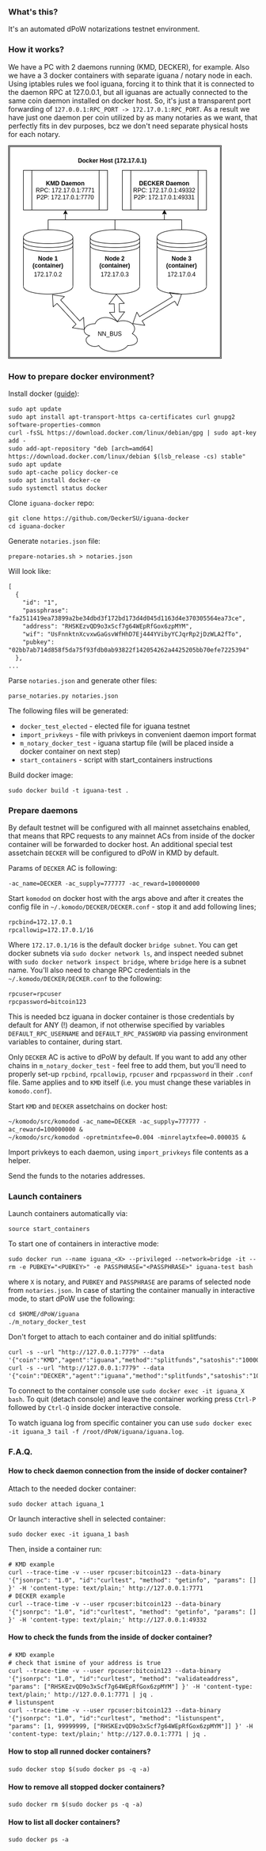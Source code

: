 ### What's this?

It's an automated dPoW notarizations testnet environment.

### How it works?

We have a PC with 2 daemons running (KMD, DECKER), for example. Also we have a 3 docker containers with separate iguana / notary node in each. Using iptables rules we fool iguana, forcing it to think that it is connected to the daemon RPC at 127.0.0.1, but all iguanas are actually connected to the same coin daemon installed on docker host. So, it's just a transparent port forwarding of `127.0.0.1:RPC_PORT -> 172.17.0.1:RPC_PORT`. As a result we have just one daemon per coin utilized by as many notaries as we want, that perfectly fits in dev purposes, bcz we don't need separate physical hosts for each notary.

![guana_docker](./iguana_docker.png)

### How to prepare docker environment?

Install docker ([guide](https://www.digitalocean.com/community/tutorials/how-to-install-and-use-docker-on-debian-10)):
```
sudo apt update
sudo apt install apt-transport-https ca-certificates curl gnupg2 software-properties-common
curl -fsSL https://download.docker.com/linux/debian/gpg | sudo apt-key add -
sudo add-apt-repository "deb [arch=amd64] https://download.docker.com/linux/debian $(lsb_release -cs) stable"
sudo apt update
sudo apt-cache policy docker-ce
sudo apt install docker-ce
sudo systemctl status docker
```

Clone `iguana-docker` repo:
```
git clone https://github.com/DeckerSU/iguana-docker
cd iguana-docker
```

Generate `notaries.json` file:
```
prepare-notaries.sh > notaries.json
```
Will look like:
```
[
  {
    "id": "1",
    "passphrase": "fa2511419ea73899a2be34dbd3f172bd173d4d045d1163d4e370305564ea73ce",
    "address": "RHSKEzvQD9o3xScf7g64WEpRfGox6zpMYM",
    "wif": "UsFnnktnXcvxwGaGsvWfHhD7Ej444YVibyYCJqrRp2jDzWLA2fTo",
    "pubkey": "02bb7ab714d858f5da75f93fdb0ab93822f142054262a4425205bb70efe7225394"
  },
...
```
Parse `notaries.json` and generate other files:
```
parse_notaries.py notaries.json
```
The following files will be generated:

- `docker_test_elected` - elected file for iguana testnet
- `import_privkeys` - file with privkeys in convenient daemon import format
- `m_notary_docker_test` - iguana startup file (will be placed inside a docker container on next step)
- `start_containers` - script with start_containers instructions 

Build docker image:
```
sudo docker build -t iguana-test .
```

### Prepare daemons

By default testnet will be configured with all mainnet assetchains enabled, that means that
RPC requests to any mainnet ACs from inside of the docker container will be forwarded to
docker host. An additional special test assetchain `DECKER` will be configured to dPoW in KMD
by default.

Params of `DECKER` AC is following:
```
-ac_name=DECKER -ac_supply=777777 -ac_reward=100000000
```
Start `komodod` on docker host with the args above and after it creates the config file in 
`~/.komodo/DECKER/DECKER.conf` - stop it and add following lines;
```
rpcbind=172.17.0.1
rpcallowip=172.17.0.1/16
```
Where `172.17.0.1/16` is the default docker `bridge subnet`. You can get docker subnets via
`sudo docker network ls`, and inspect needed subnet with `sudo docker network inspect bridge`,
where `bridge` here is a subnet name.
You'll also need to change RPC credentials in the
`~/.komodo/DECKER/DECKER.conf` to the following:
```
rpcuser=rpcuser
rpcpassword=bitcoin123
```
This is needed bcz iguana in docker container is those credentials by default for ANY (!) deamon,
if not otherwise specified by variables `DEFAULT_RPC_USERNAME` and `DEFAULT_RPC_PASSWORD` via passing 
environment variables to container, during start.

Only `DECKER` AC is active to dPoW by default. If you want to add any other chains in
`m_notary_docker_test` - feel free to add them, but you'll need to properly set-up `rpcbind`,
`rpcallowip`, `rpcuser` and `rpcpassword` in their `.conf` file. Same applies and to `KMD` 
itself (i.e. you must change these variables in `komodo.conf`).

Start `KMD` and `DECKER` assetchains on docker host:

```
~/komodo/src/komodod -ac_name=DECKER -ac_supply=777777 -ac_reward=100000000 &
~/komodo/src/komodod -opretmintxfee=0.004 -minrelaytxfee=0.000035 &
```

Import privkeys to each daemon, using `import_privkeys` file contents as a helper.

Send the funds to the notaries addresses.

### Launch containers

Launch containers automatically via:
```
source start_containers
```
To start one of containers in interactive mode:
```
sudo docker run --name iguana_<X> --privileged --network=bridge -it --rm -e PUBKEY="<PUBKEY>" -e PASSPHRASE="<PASSPHRASE>" iguana-test bash
```
where `X` is notary, and `PUBKEY` and `PASSPHRASE` are params of selected node from `notaries.json`. In case of starting the container manually in 
interactive mode, to start dPoW use the following:
```
cd $HOME/dPoW/iguana
./m_notary_docker_test
```

Don't forget to attach to each container and do initial splitfunds:
```
curl -s --url "http://127.0.0.1:7779" --data '{"coin":"KMD","agent":"iguana","method":"splitfunds","satoshis":"10000","sendflag":1,"duplicates":"50"}'
curl -s --url "http://127.0.0.1:7779" --data '{"coin":"DECKER","agent":"iguana","method":"splitfunds","satoshis":"10000","sendflag":1,"duplicates":"50"}'
```
To connect to the container console use `sudo docker exec -it iguana_X bash`. To quit (detach console) and leave the container working press
`Ctrl-P` followed by `Ctrl-Q` inside docker interactive console.


To watch iguana log from specific container you can use `sudo docker exec -it iguana_3 tail -f /root/dPoW/iguana/iguana.log`.


### F.A.Q.

#### How to check daemon connection from the inside of docker container?

Attach to the needed docker container:
```
sudo docker attach iguana_1
```
Or launch interactive shell in selected container:
```
sudo docker exec -it iguana_1 bash
```
Then, inside a container run:
```
# KMD example
curl --trace-time -v --user rpcuser:bitcoin123 --data-binary '{"jsonrpc": "1.0", "id":"curltest", "method": "getinfo", "params": [] }' -H 'content-type: text/plain;' http://127.0.0.1:7771
# DECKER example
curl --trace-time -v --user rpcuser:bitcoin123 --data-binary '{"jsonrpc": "1.0", "id":"curltest", "method": "getinfo", "params": [] }' -H 'content-type: text/plain;' http://127.0.0.1:49332
```

#### How to check the funds from the inside of docker container?
```
# KMD example
# check that ismine of your address is true
curl --trace-time -v --user rpcuser:bitcoin123 --data-binary '{"jsonrpc": "1.0", "id":"curltest", "method": "validateaddress", "params": ["RHSKEzvQD9o3xScf7g64WEpRfGox6zpMYM"] }' -H 'content-type: text/plain;' http://127.0.0.1:7771 | jq .
# listunspent
curl --trace-time -v --user rpcuser:bitcoin123 --data-binary '{"jsonrpc": "1.0", "id":"curltest", "method": "listunspent", "params": [1, 99999999, ["RHSKEzvQD9o3xScf7g64WEpRfGox6zpMYM"]] }' -H 'content-type: text/plain;' http://127.0.0.1:7771 | jq .
```


#### How to stop all runned docker containers?

```
sudo docker stop $(sudo docker ps -q -a)
```

#### How to remove all stopped docker containers?

```
sudo docker rm $(sudo docker ps -q -a)
```

#### How to list all docker containers?

```
sudo docker ps -a
```






